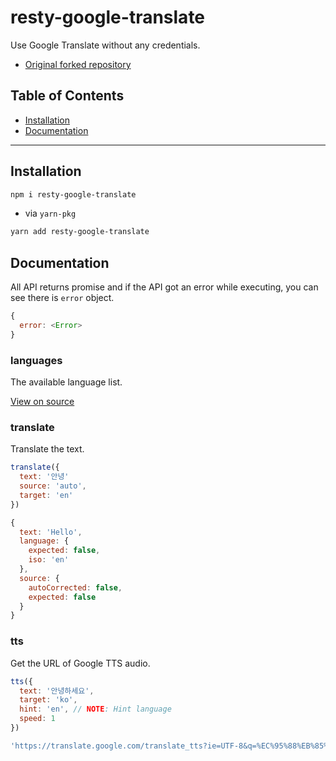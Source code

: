 # resty-google-translate

Use Google Translate without any credentials.

- [Original forked repository](https://github.com/Seia-Soto/google-translate-query)

## Table of Contents

- [Installation](#Installation)
- [Documentation](#documentation)

----

## Installation

```sh
npm i resty-google-translate
```

- via `yarn-pkg`

```sh
yarn add resty-google-translate
```

## Documentation

All API returns promise and if the API got an error while executing, you can see there is `error` object.

```js
{
  error: <Error>
}
```

### languages

The available language list.

[View on source](/languages.js)

### translate

Translate the text.

```js
translate({
  text: '안녕'
  source: 'auto',
  target: 'en'
})

{
  text: 'Hello',
  language: {
    expected: false,
    iso: 'en'
  },
  source: {
    autoCorrected: false,
    expected: false
  }
}
```

### tts

Get the URL of Google TTS audio.

```js
tts({
  text: '안녕하세요',
  target: 'ko',
  hint: 'en', // NOTE: Hint language
  speed: 1
})

'https://translate.google.com/translate_tts?ie=UTF-8&q=%EC%95%88%EB%85%95%ED%95%98%EC%84%B8%EC%9A%94&tl=ko&total=1&idx=0&textlen=2&client=gtx&ttsspeed=1&hint=en'
```
